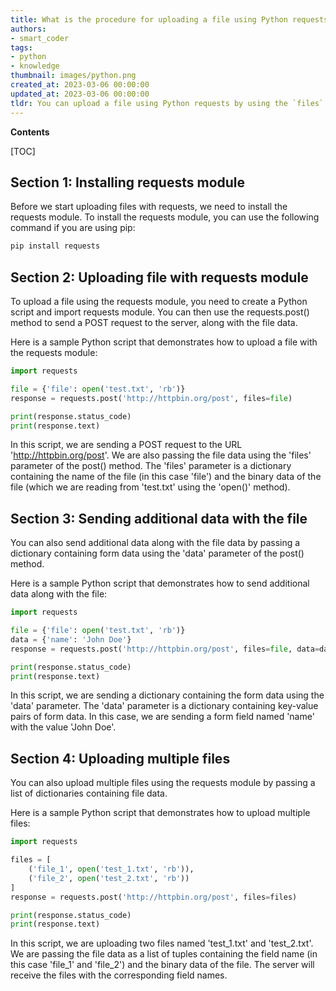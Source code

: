 ```yaml
---
title: What is the procedure for uploading a file using Python requests?
authors:
- smart_coder
tags:
- python
- knowledge
thumbnail: images/python.png
created_at: 2023-03-06 00:00:00
updated_at: 2023-03-06 00:00:00
tldr: You can upload a file using Python requests by using the `files` parameter with the post method.
---
```


**Contents**

[TOC]

## Section 1: Installing requests module

Before we start uploading files with requests, we need to install the requests module. To install the requests module, you can use the following command if you are using pip:

```python
pip install requests
```

## Section 2: Uploading file with requests module

To upload a file using the requests module, you need to create a Python script and import requests module. You can then use the requests.post() method to send a POST request to the server, along with the file data.

Here is a sample Python script that demonstrates how to upload a file with the requests module:

```python
import requests

file = {'file': open('test.txt', 'rb')}
response = requests.post('http://httpbin.org/post', files=file)

print(response.status_code)
print(response.text)
```

In this script, we are sending a POST request to the URL 'http://httpbin.org/post'. We are also passing the file data using the 'files' parameter of the post() method. The 'files' parameter is a dictionary containing the name of the file (in this case 'file') and the binary data of the file (which we are reading from 'test.txt' using the 'open()' method).

## Section 3: Sending additional data with the file

You can also send additional data along with the file data by passing a dictionary containing form data using the 'data' parameter of the post() method.

Here is a sample Python script that demonstrates how to send additional data along with the file:

```python
import requests

file = {'file': open('test.txt', 'rb')}
data = {'name': 'John Doe'}
response = requests.post('http://httpbin.org/post', files=file, data=data)

print(response.status_code)
print(response.text)
```

In this script, we are sending a dictionary containing the form data using the 'data' parameter. The 'data' parameter is a dictionary containing key-value pairs of form data. In this case, we are sending a form field named 'name' with the value 'John Doe'.

## Section 4: Uploading multiple files

You can also upload multiple files using the requests module by passing a list of dictionaries containing file data.

Here is a sample Python script that demonstrates how to upload multiple files:

```python
import requests

files = [
    ('file_1', open('test_1.txt', 'rb')),
    ('file_2', open('test_2.txt', 'rb'))
]
response = requests.post('http://httpbin.org/post', files=files)

print(response.status_code)
print(response.text)
```

In this script, we are uploading two files named 'test_1.txt' and 'test_2.txt'. We are passing the file data as a list of tuples containing the field name (in this case 'file_1' and 'file_2') and the binary data of the file. The server will receive the files with the corresponding field names.

